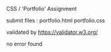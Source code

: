 CSS / 'Portfolio' Assignment

submit files :
    portfolio.html
    portfolio.css

validated by https://validator.w3.org/

no error found
